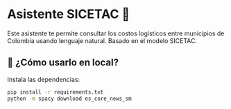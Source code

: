# Asistente SICETAC 🚚

Este asistente te permite consultar los costos logísticos entre municipios de Colombia usando lenguaje natural. Basado en el modelo SICETAC.

## 🚀 ¿Cómo usarlo en local?

Instala las dependencias:

```bash
pip install -r requirements.txt
python -m spacy download es_core_news_sm
